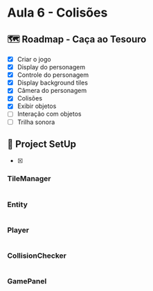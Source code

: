 # Aula 6 - Colisões

## 🗺️ Roadmap - Caça ao Tesouro

   - [x] Criar o jogo
   - [x] Display do personagem
   - [x] Controle do personagem
   - [x] Display background tiles
   - [x] Câmera do personagem
   - [x] Colisões
   - [x] Exibir objetos
   - [ ] Interação com objetos
   - [ ] Trilha sonora

## 🔧 Project SetUp

   - [x] 
### TileManager
``` java

```
### Entity
```Java

```
### Player

```Java

```

### CollisionChecker

```Java

```

### GamePanel

```Java

```


